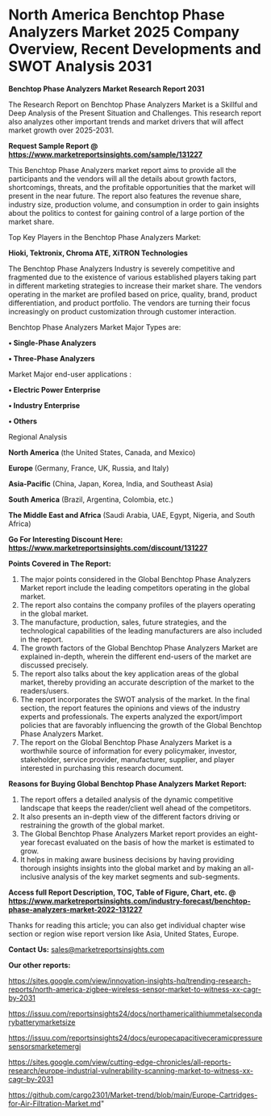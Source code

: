 # North America Benchtop Phase Analyzers Market 2025 Company Overview, Recent Developments and SWOT Analysis 2031

<strong>Benchtop Phase Analyzers Market Research Report 2031</strong>

The Research Report on Benchtop Phase Analyzers Market is a Skillful and Deep Analysis of the Present Situation and Challenges. This research report also analyzes other important trends and market drivers that will affect market growth over 2025-2031.

<strong>Request Sample Report @ <a href=https://www.marketreportsinsights.com/sample/131227>https://www.marketreportsinsights.com/sample/131227</a></strong>

This Benchtop Phase Analyzers market report aims to provide all the participants and the vendors will all the details about growth factors, shortcomings, threats, and the profitable opportunities that the market will present in the near future. The report also features the revenue share, industry size, production volume, and consumption in order to gain insights about the politics to contest for gaining control of a large portion of the market share.

Top Key Players in the Benchtop Phase Analyzers Market:

<strong>Hioki, Tektronix, Chroma ATE, XiTRON Technologies</strong>

The Benchtop Phase Analyzers Industry is severely competitive and fragmented due to the existence of various established players taking part in different marketing strategies to increase their market share. The vendors operating in the market are profiled based on price, quality, brand, product differentiation, and product portfolio. The vendors are turning their focus increasingly on product customization through customer interaction.

Benchtop Phase Analyzers Market Major Types are:

<strong>• Single-Phase Analyzers

• Three-Phase Analyzers</strong>

Market Major end-user applications :

<strong>• Electric Power Enterprise

• Industry Enterprise

• Others</strong>

Regional Analysis

</u><strong><b>North America</b></strong> (the United States, Canada, and Mexico)

<strong><b>Europe </b></strong>(Germany, France, UK, Russia, and Italy)

<strong><b>Asia-Pacific</b></strong> (China, Japan, Korea, India, and Southeast Asia)

<strong><b>South America</b></strong> (Brazil, Argentina, Colombia, etc.)

<strong><b>The Middle East and Africa</b></strong> (Saudi Arabia, UAE, Egypt, Nigeria, and South Africa)

<strong>Go For Interesting Discount Here: <a href=https://www.marketreportsinsights.com/discount/131227>https://www.marketreportsinsights.com/discount/131227</a></strong>

<strong>Points Covered in The Report:</strong>
<ol>
  <li>The major points considered in the Global Benchtop Phase Analyzers Market report include the leading competitors operating in the global market.</li>
  <li>The report also contains the company profiles of the players operating in the global market.</li>
  <li>The manufacture, production, sales, future strategies, and the technological capabilities of the leading manufacturers are also included in the report.</li>
  <li>The growth factors of the Global Benchtop Phase Analyzers Market are explained in-depth, wherein the different end-users of the market are discussed precisely.</li>
  <li>The report also talks about the key application areas of the global market, thereby providing an accurate description of the market to the readers/users.</li>
  <li>The report incorporates the SWOT analysis of the market. In the final section, the report features the opinions and views of the industry experts and professionals. The experts analyzed the export/import policies that are favorably influencing the growth of the Global Benchtop Phase Analyzers Market.</li>
  <li>The report on the Global Benchtop Phase Analyzers Market is a worthwhile source of information for every policymaker, investor, stakeholder, service provider, manufacturer, supplier, and player interested in purchasing this research document.</li>
</ol>
<strong>Reasons for Buying Global Benchtop Phase Analyzers Market Report:</strong>

<ol>
  <li>The report offers a detailed analysis of the dynamic competitive landscape that keeps the reader/client well ahead of the competitors.</li>
  <li>It also presents an in-depth view of the different factors driving or restraining the growth of the global market.</li>
  <li>The Global Benchtop Phase Analyzers Market report provides an eight-year forecast evaluated on the basis of how the market is estimated to grow.</li>
  <li>It helps in making aware business decisions by having providing thorough insights insights into the global market and by making an all-inclusive analysis of the key market segments and sub-segments.</li>
</ol>
<strong>Access full Report Description, TOC, Table of Figure, Chart, etc. @ <a href=https://www.marketreportsinsights.com/industry-forecast/benchtop-phase-analyzers-market-2022-131227>https://www.marketreportsinsights.com/industry-forecast/benchtop-phase-analyzers-market-2022-131227</a></strong>


Thanks for reading this article; you can also get individual chapter wise section or region wise report version like Asia, United States, Europe.

<strong>Contact Us:</strong>
sales@marketreportsinsights.com

<strong>Our other reports:</strong>

<a href=https://sites.google.com/view/innovation-insights-hq/trending-research-reports/north-america-zigbee-wireless-sensor-market-to-witness-xx-cagr-by-2031>https://sites.google.com/view/innovation-insights-hq/trending-research-reports/north-america-zigbee-wireless-sensor-market-to-witness-xx-cagr-by-2031</a>

<a href=https://issuu.com/reportsinsights24/docs/northamericalithiummetalsecondarybatterymarketsize>https://issuu.com/reportsinsights24/docs/northamericalithiummetalsecondarybatterymarketsize</a>

<a href=https://issuu.com/reportsinsights24/docs/europecapacitiveceramicpressuresensorsmarketemergi>https://issuu.com/reportsinsights24/docs/europecapacitiveceramicpressuresensorsmarketemergi</a>

<a href=https://sites.google.com/view/cutting-edge-chronicles/all-reports-research/europe-industrial-vulnerability-scanning-market-to-witness-xx-cagr-by-2031>https://sites.google.com/view/cutting-edge-chronicles/all-reports-research/europe-industrial-vulnerability-scanning-market-to-witness-xx-cagr-by-2031</a>

<a href=https://github.com/cargo2301/Market-trend/blob/main/Europe-Cartridges-for-Air-Filtration-Market.md>https://github.com/cargo2301/Market-trend/blob/main/Europe-Cartridges-for-Air-Filtration-Market.md</a>"
